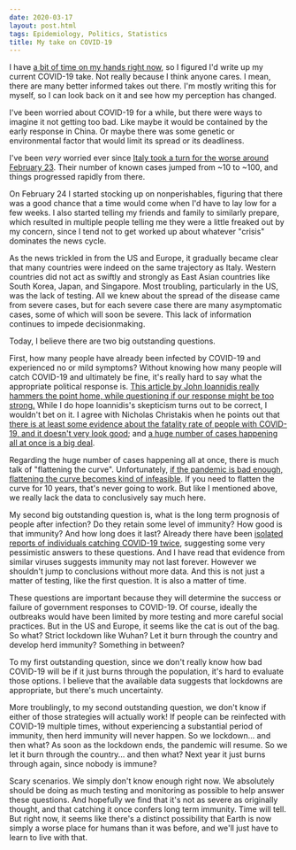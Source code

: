```yaml
---
date: 2020-03-17
layout: post.html
tags: Epidemiology, Politics, Statistics
title: My take on COVID-19
---
```


I have [a bit of time on my hands right now](https://www.nj.com/coronavirus/2020/03/gov-murphy-asks-for-statewide-curfew-in-new-jersey-amid-coronavirus-outbreak.html), so I figured I'd write up my current COVID-19 take. Not really because I think anyone cares. I mean, there are many better informed takes out there. I'm mostly writing this for myself, so I can look back on it and see how my perception has changed.

<!--more-->

I've been worried about COVID-19 for a while, but there were ways to imagine it not getting too bad. Like maybe it would be contained by the early response in China. Or maybe there was some genetic or environmental factor that would limit its spread or its deadliness.

I've been *very* worried ever since [Italy took a turn for the worse around February 23](https://www.bbc.com/news/world-europe-51602007). Their number of known cases jumped from ~10 to ~100, and things progressed rapidly from there.

On February 24 I started stocking up on nonperishables, figuring that there was a good chance that a time would come when I'd have to lay low for a few weeks. I also started telling my friends and family to similarly prepare, which resulted in multiple people telling me they were a little freaked out by my concern, since I tend not to get worked up about whatever "crisis" dominates the news cycle.

As the news trickled in from the US and Europe, it gradually became clear that many countries were indeed on the same trajectory as Italy. Western countries did not act as swiftly and strongly as East Asian countries like South Korea, Japan, and Singapore. Most troubling, particularly in the US, was the lack of testing. All we knew about the spread of the disease came from severe cases, but for each severe case there are many asymptomatic cases, some of which will soon be severe. This lack of information continues to impede decisionmaking.

Today, I believe there are two big outstanding questions.

First, how many people have already been infected by COVID-19 and experienced no or mild symptoms? Without knowing how many people will catch COVID-19 and ultimately be fine, it's really hard to say what the appropriate political response is. [This article by John Ioannidis really hammers the point home, while questioning if our response might be too strong.](https://www.statnews.com/2020/03/17/a-fiasco-in-the-making-as-the-coronavirus-pandemic-takes-hold-we-are-making-decisions-without-reliable-data/) While I do hope Ioannidis's skepticism turns out to be correct, I wouldn't bet on it. I agree with Nicholas Christakis when he points out that [there is at least some evidence about the fatality rate of people with COVID-19, and it doesn't very look good](https://twitter.com/NAChristakis/status/1239969808877117441); and [a huge number of cases happening all at once is a big deal](https://twitter.com/NAChristakis/status/1239969810496098306).

Regarding the huge number of cases happening all at once, there is much talk of "flattening the curve". Unfortunately, [if the pandemic is bad enough, flattening the curve becomes kind of infeasible](https://medium.com/@joschabach/flattening-the-curve-is-a-deadly-delusion-eea324fe9727). If you need to flatten the curve for 10 years, that's never going to work. But like I mentioned above, we really lack the data to conclusively say much here.

My second big outstanding question is, what is the long term prognosis of people after infection? Do they retain some level of immunity? How good is that immunity? And how long does it last? Already there have been [isolated reports of individuals catching COVID-19 twice](https://www.forbes.com/sites/brucelee/2020/03/15/can-you-get-infected-by-coronavirus-twice-how-does-covid-19-immunity-work/), suggesting some very pessimistic answers to these questions. And I have read that evidence from similar viruses suggests immunity may not last forever. However we shouldn't jump to conclusions without more data. And this is not just a matter of testing, like the first question. It is also a matter of time.

These questions are important because they will determine the success or failure of government responses to COVID-19. Of course, ideally the outbreaks would have been limited by more testing and more careful social practices. But in the US and Europe, it seems like the cat is out of the bag. So what? Strict lockdown like Wuhan? Let it burn through the country and develop herd immunity? Something in between?

To my first outstanding question, since we don't really know how bad COVID-19 will be if it just burns through the population, it's hard to evaluate those options. I believe that the available data suggests that lockdowns are appropriate, but there's much uncertainty.

More troublingly, to my second outstanding question, we don't know if either of those strategies will actually work! If people can be reinfected with COVID-19 multiple times, without experiencing a substantial period of immunity, then herd immunity will never happen. So we lockdown... and then what? As soon as the lockdown ends, the pandemic will resume. So we let it burn through the country... and then what? Next year it just burns through again, since nobody is immune?

Scary scenarios. We simply don't know enough right now. We absolutely should be doing as much testing and monitoring as possible to help answer these questions. And hopefully we find that it's not as severe as originally thought, and that catching it once confers long term immunity. Time will tell. But right now, it seems like there's a distinct possibility that Earth is now simply a worse place for humans than it was before, and we'll just have to learn to live with that.
